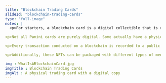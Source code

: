 ```yaml
--- 
title: "Blockchain Trading Cards"
slideId: "blockchain-trading-cards"
type: "full-image"
notes: |
  <p>For starters, a blockchain card is a digital collectible that is represented by an NFT and can be transferred by using a blockchain. This creates an immutable history of    each owner and each transfer of the collectible. Panini offers the ability for users to claim a card online after receiving the corresponding private key associated with the NFT.</p> 

<p>Not all Panini cards are purely digital. Some actually have a physical copy whose ownership and transfers are recorded on a blockchain. This creates a rather interesting scenario where the physical card can be sold while the digital rights remain with the original owner.</p> 

<p>Every transaction conducted on a blockchain is recorded to a public ledger. In this case, each transaction would indicate the transfer of the card. Memorabilia can derive some of its value from its history of ownership. In this case, every transfer is like another chapter added to the book that tracks the life of the card. A narrative that can support value can be established by looking at the historical transactions of the NFT.</p>

<p>Additionally, these NFTs can be packaged with different types of media, like a GIF or a video. If the card contains a piece of a game-worn jersey, footage of that game can be included as part of the NFT. This is a nice add-on in most cases, but some projects are actually looking to turn these pieces of digital media, ones that aren’t backed by anything physical, into NFTs.</p>

img : WhatIsABlockchainCard.jpg
imgTitle : Blockchain Trading Cards
imgAlt : A physical trading card with a digital copy
---
```

